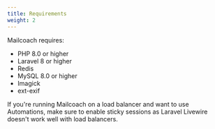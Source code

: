 ```yaml
---
title: Requirements
weight: 2
---
```


Mailcoach requires:

- PHP 8.0 or higher 
- Laravel 8 or higher
- Redis 
- MySQL 8.0 or higher
- Imagick
- ext-exif

If you're running Mailcoach on a load balancer and want to use Automations, make sure to enable sticky sessions as Laravel Livewire doesn't work well with load balancers.
